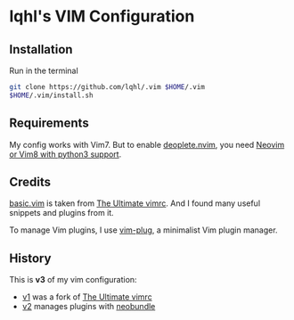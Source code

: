 lqhl's VIM Configuration
========================

Installation
------------

Run in the terminal

```bash
git clone https://github.com/lqhl/.vim $HOME/.vim
$HOME/.vim/install.sh
```


Requirements
------------

My config works with Vim7. But to enable [deoplete.nvim](https://github.com/Shougo/deoplete.nvim),
you need [Neovim or Vim8 with python3 support](https://github.com/Shougo/deoplete.nvim/#requirements).


Credits
-------

[basic.vim](./vimrcs/basic.vim) is taken from [The Ultimate vimrc](https://github.com/amix/vimrc).
And I found many useful snippets and plugins from it.

To manage Vim plugins, I use [vim-plug](https://github.com/junegunn/vim-plug), a minimalist Vim plugin manager.


History
-------

This is **v3** of my vim configuration:

- [v1](https://github.com/lqhl/vimrc) was a fork of [The Ultimate vimrc](https://github.com/amix/vimrc)
- [v2](https://github.com/lqhl/.vim/tree/v2) manages plugins with [neobundle](https://github.com/Shougo/neobundle.vim)
